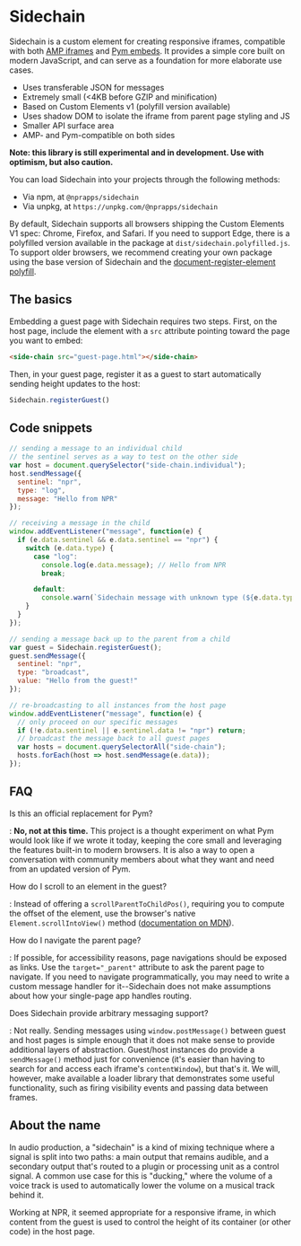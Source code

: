 Sidechain
=========

Sidechain is a custom element for creating responsive iframes,
compatible with both [AMP
iframes](https://www.ampproject.org/docs/reference/components/amp-iframe)
and [Pym embeds](http://blog.apps.npr.org/pym.js/). It provides a simple
core built on modern JavaScript, and can serve as a foundation for more
elaborate use cases.

-   Uses transferable JSON for messages
-   Extremely small (&lt;4KB before GZIP and minification)
-   Based on Custom Elements v1 (polyfill version available)
-   Uses shadow DOM to isolate the iframe from parent page styling and
    JS
-   Smaller API surface area
-   AMP- and Pym-compatible on both sides

**Note: this library is still experimental and in development. Use with
optimism, but also caution.**

You can load Sidechain into your projects through the following methods:

-   Via npm, at `@nprapps/sidechain`
-   Via unpkg, at `https://unpkg.com/@nprapps/sidechain`

By default, Sidechain supports all browsers shipping the Custom Elements
V1 spec: Chrome, Firefox, and Safari. If you need to support Edge, there
is a polyfilled version available in the package at
`dist/sidechain.polyfilled.js`. To support older browsers, we recommend
creating your own package using the base version of Sidechain and the
[document-register-element
polyfill](https://github.com/WebReflection/document-register-element).

The basics
----------

Embedding a guest page with Sidechain requires two steps. First, on the
host page, include the element with a `src` attribute pointing toward
the page you want to embed:

```html
<side-chain src="guest-page.html"></side-chain>
```

Then, in your guest page, register it as a guest to start automatically
sending height updates to the host:

```javascript
Sidechain.registerGuest()
```

Code snippets
-------------

```javascript
// sending a message to an individual child
// the sentinel serves as a way to test on the other side
var host = document.querySelector("side-chain.individual");
host.sendMessage({
  sentinel: "npr",
  type: "log",
  message: "Hello from NPR"
});

// receiving a message in the child
window.addEventListener("message", function(e) {
  if (e.data.sentinel && e.data.sentinel == "npr") {
    switch (e.data.type) {
      case "log":
        console.log(e.data.message); // Hello from NPR
        break;

      default:
        console.warn(`Sidechain message with unknown type (${e.data.type}) received`);
    }
  }
});

// sending a message back up to the parent from a child
var guest = Sidechain.registerGuest();
guest.sendMessage({
  sentinel: "npr",
  type: "broadcast",
  value: "Hello from the guest!"
});

// re-broadcasting to all instances from the host page
window.addEventListener("message", function(e) {
  // only proceed on our specific messages
  if (!e.data.sentinel || e.sentinel.data != "npr") return;
  // broadcast the message back to all guest pages
  var hosts = document.querySelectorAll("side-chain");
  hosts.forEach(host => host.sendMessage(e.data));
});
```

FAQ
---

Is this an official replacement for Pym?

:   **No, not at this time.** This project is a thought experiment on
    what Pym would look like if we wrote it today, keeping the core
    small and leveraging the features built-in to modern browsers. It is
    also a way to open a conversation with community members about what
    they want and need from an updated version of Pym.

How do I scroll to an element in the guest?

:   Instead of offering a `scrollParentToChildPos()`, requiring you to
    compute the offset of the element, use the browser's native
    `Element.scrollIntoView()` method ([documentation on
    MDN](https://developer.mozilla.org/en-US/docs/Web/API/Element/scrollIntoView)).

How do I navigate the parent page?

:   If possible, for accessibility reasons, page navigations should be
    exposed as links. Use the `target="_parent"` attribute to ask the
    parent page to navigate. If you need to navigate programmatically,
    you may need to write a custom message handler for it--Sidechain
    does not make assumptions about how your single-page app
    handles routing.

Does Sidechain provide arbitrary messaging support?

:   Not really. Sending messages using `window.postMessage()` between
    guest and host pages is simple enough that it does not make sense to
    provide additional layers of abstraction. Guest/host instances do
    provide a `sendMessage()` method just for convenience (it's easier
    than having to search for and access each iframe's `contentWindow`),
    but that's it. We will, however, make available a loader library
    that demonstrates some useful functionality, such as firing
    visibility events and passing data between frames.

About the name
--------------

In audio production, a "sidechain" is a kind of mixing technique where a
signal is split into two paths: a main output that remains audible, and
a secondary output that's routed to a plugin or processing unit as a
control signal. A common use case for this is "ducking," where the
volume of a voice track is used to automatically lower the volume on a
musical track behind it.

Working at NPR, it seemed appropriate for a responsive iframe, in which
content from the guest is used to control the height of its container
(or other code) in the host page.
